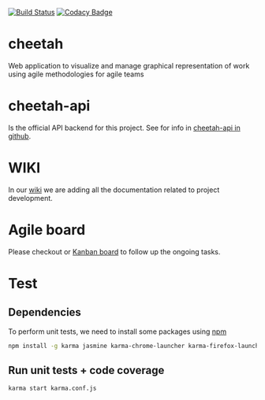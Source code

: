 [![Build Status](https://travis-ci.org/marcosflobo/cheetah.svg?branch=master)](https://travis-ci.org/marcosflobo/cheetah) [![Codacy Badge](https://api.codacy.com/project/badge/Grade/39527aeaf99e408bb4b8f9d388df7cb2)](https://www.codacy.com/app/marcosflobo/cheetah?utm_source=github.com&amp;utm_medium=referral&amp;utm_content=marcosflobo/cheetah&amp;utm_campaign=Badge_Grade)
# cheetah
Web application to visualize and manage graphical representation of work using agile methodologies for agile teams

# cheetah-api
Is the official API backend for this project. See for info in [cheetah-api in github](https://github.com/marcosflobo/cheetah-api).

# WIKI
In our [wiki](https://github.com/marcosflobo/cheetah/wiki) we are adding all the documentation related to project development.

# Agile board
Please checkout or [Kanban board](https://github.com/marcosflobo/cheetah/projects/1) to follow up the ongoing tasks.

# Test
## Dependencies
To perform unit tests, we need to install some packages using [npm](https://www.npmjs.com/)
```bash
npm install -g karma jasmine karma-chrome-launcher karma-firefox-launcher karma-jasmine karma-junit-reporter jasmine-core karma-coverage grunt-cli
```
## Run unit tests + code coverage
```bash
karma start karma.conf.js
```